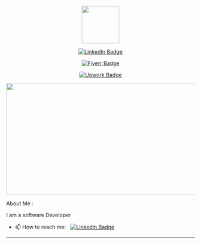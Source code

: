 <p align="center"><img src="https://media.giphy.com/media/M9gbBd9nbDrOTu1Mqx/giphy.gif" width="100"/></p>
<div id="badges" align="center">
<p>
  <a href="www.linkedin.com/in/kenzo-coenaerts-a27150135"><img src="https://img.shields.io/badge/LinkedIn-blue?style=for-the-badge&logo=linkedin&logoColor=white"  alt="LinkedIn Badge"></a>
</p>

<p>
  <a href="https://www.fiverr.com/kenzocoenaerts?public_mode=true"><img src="https://img.shields.io/badge/fiverr-green?style=for-the-badge&logo=fiverr&logoColor=white"  alt="Fiverr Badge"></a>
</p>

<p>
  <a href="https://www.upwork.com/freelancers/~01220c98cb10bb683a?viewMode=1"><img src="https://img.shields.io/badge/upwork-darkgreen?style=for-the-badge&logo=upwork&logoColor=white"  alt="Upwork Badge"></a>
</p>
</div>
  
<p align="center"><img src="https://media.giphy.com/media/26tn33aiTi1jkl6H6/giphy.gif" width="600" height="300"  /></p>

About Me :

I am a software Developer
- 📫 How to reach me: &nbsp; [![Linkedin Badge](https://img.shields.io/badge/-kakbar-blue?style=flat&logo=Linkedin&logoColor=white)](https://www.linkedin.com/in/kakbar)

---
